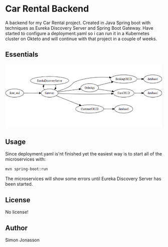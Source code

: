 # Car Rental Backend
A backend for my Car Rental project. 
Created in Java Spring boot with techniques as Eureka Discovery Server and Spring Boot Gateway.
Have started to configure a deployment.yaml so i can run it in a Kubernetes cluster on Okteto and will continue 
with that project in a couple of weeks.

## Essentials

![Microservice architecture](Bild1.png?raw=true "Car rental microservices")

## Usage

Since deployment.yaml is'nt finished yet the easiest way is to start all of the microservices with:
```bash
mvn spring-boot:run
```

The microservices will show some errors until Eureka Discovery Server has been started.

## License

No license!

## Author

Simon Jonasson